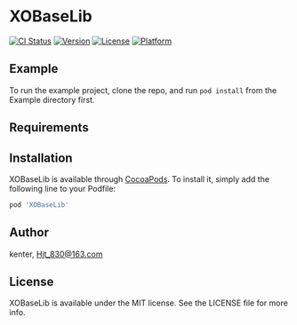 # XOBaseLib

[![CI Status](https://img.shields.io/travis/kenter/XOBaseLib.svg?style=flat)](https://travis-ci.org/kenter/XOBaseLib)
[![Version](https://img.shields.io/cocoapods/v/XOBaseLib.svg?style=flat)](https://cocoapods.org/pods/XOBaseLib)
[![License](https://img.shields.io/cocoapods/l/XOBaseLib.svg?style=flat)](https://cocoapods.org/pods/XOBaseLib)
[![Platform](https://img.shields.io/cocoapods/p/XOBaseLib.svg?style=flat)](https://cocoapods.org/pods/XOBaseLib)

## Example

To run the example project, clone the repo, and run `pod install` from the Example directory first.

## Requirements

## Installation

XOBaseLib is available through [CocoaPods](https://cocoapods.org). To install
it, simply add the following line to your Podfile:

```ruby
pod 'XOBaseLib'
```

## Author

kenter, Hjt_830@163.com

## License

XOBaseLib is available under the MIT license. See the LICENSE file for more info.
